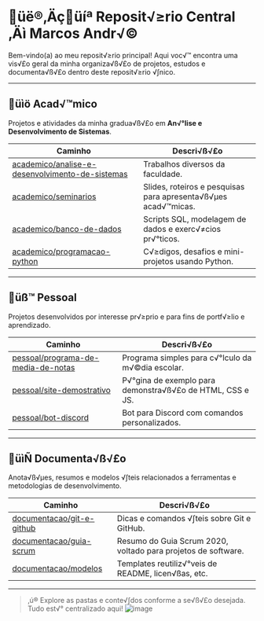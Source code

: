 # üë®‚Äçüíª Reposit√≥rio Central ‚Äì Marcos Andr√©

Bem-vindo(a) ao meu reposit√≥rio principal! Aqui voc√™ encontra uma vis√£o geral da minha organiza√ß√£o de projetos, estudos e documenta√ß√£o dentro deste reposit√≥rio √∫nico.

---

## üìö Acad√™mico

Projetos e atividades da minha gradua√ß√£o em **An√°lise e Desenvolvimento de Sistemas**.

| Caminho | Descri√ß√£o |
|--------|-----------|
| [academico/analise-e-desenvolvimento-de-sistemas](./academico/analise-e-desenvolvimento-de-sistemas) | Trabalhos diversos da faculdade. |
| [academico/seminarios](./academico/seminarios) | Slides, roteiros e pesquisas para apresenta√ß√µes acad√™micas. |
| [academico/banco-de-dados](./academico/banco-de-dados) | Scripts SQL, modelagem de dados e exerc√≠cios pr√°ticos. |
| [academico/programacao-python](./academico/programacao-python) | C√≥digos, desafios e mini-projetos usando Python. |

---

## üß™ Pessoal

Projetos desenvolvidos por interesse pr√≥prio e para fins de portf√≥lio e aprendizado.

| Caminho | Descri√ß√£o |
|--------|-----------|
| [pessoal/programa-de-media-de-notas](./pessoal/programa-de-media-de-notas) | Programa simples para c√°lculo da m√©dia escolar. |
| [pessoal/site-demostrativo](./pessoal/site-demostrativo) | P√°gina de exemplo para demonstra√ß√£o de HTML, CSS e JS. |
| [pessoal/bot-discord](./pessoal/bot-discord) | Bot para Discord com comandos personalizados. |

---

## üìÑ Documenta√ß√£o

Anota√ß√µes, resumos e modelos √∫teis relacionados a ferramentas e metodologias de desenvolvimento.

| Caminho | Descri√ß√£o |
|--------|-----------|
| [documentacao/git-e-github](./documentacao/git-e-github) | Dicas e comandos √∫teis sobre Git e GitHub. |
| [documentacao/guia-scrum](./documentacao/guia-scrum) | Resumo do Guia Scrum 2020, voltado para projetos de software. |
| [documentacao/modelos](./documentacao/modelos) | Templates reutiliz√°veis de README, licen√ßas, etc. |

---

> ‚ú® Explore as pastas e conte√∫dos conforme a se√ß√£o desejada. Tudo est√° centralizado aqui!
![image](https://github.com/user-attachments/assets/4197f602-ee8b-4856-b7c7-b0b573ced8c1)
